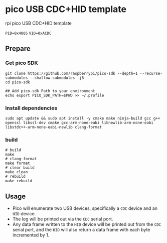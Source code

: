 # pico USB CDC+HID template
rpi pico USB CDC+HID template

`PID=0x4005`
`VID=0xACDC`

## Prepare

### Get pico SDK

```shell
git clone https://github.com/raspberrypi/pico-sdk --depth=1 --recurse-submodules --shallow-submodules -j8
cd pico-sdk

## Add pico-sdk Path to your environment
echo export PICO_SDK_PATH=$PWD >> ~/.profile
```

### Install dependencies

```shell
sudo apt update && sudo apt install -y cmake make ninja-build gcc g++ openssl libssl-dev cmake gcc-arm-none-eabi libnewlib-arm-none-eabi libstdc++-arm-none-eabi-newlib clang-format
```

### build

```shell
# build
make
# clang-format
make format
# clear build
make clean
# rebuild
make rebuild
```

## Usage

- Pico will enumerate two USB devices, specifically a `CDC` device and an `HID` device. 
- The log will be printed out via the `CDC` serial port. 
- Any data frame written to the `HID` device will be printed out from the `CDC` serial port, and the `HID` will also return a data frame with each byte incremented by 1.
